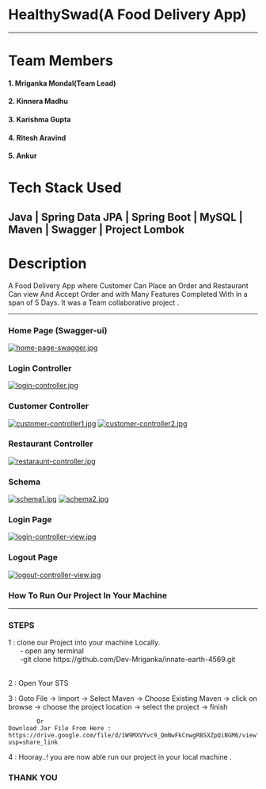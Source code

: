 
# HealthySwad(A Food Delivery App)
 
---

# Team Members

<h4>1. Mriganka Mondal(Team Lead)</h4>

<h4>2. Kinnera Madhu</h4>

<h4>3. Karishma Gupta</h4>

<h4>4. Ritesh Aravind</h4>

<h4>5. Ankur</h4>

# Tech Stack Used

<h2>Java | Spring Data JPA | Spring Boot | MySQL | Maven | Swagger | Project Lombok </h2>

# Description

A Food Delivery App where Customer Can Place an Order and Restaurant Can view And Accept Order and with Many Features Completed With in a span of 5 Days. It was a Team collaborative project .

---

### Home Page (Swagger-ui)
[![home-page-swagger.jpg](https://i.postimg.cc/1Rr3r6Z2/home-page-swagger.jpg)](https://postimg.cc/Cdd0FR5s)

### Login Controller
[![login-controller.jpg](https://i.postimg.cc/Lsy8MFxS/login-controller.jpg)](https://postimg.cc/VSC8jpyZ)


### Customer Controller
[![customer-controller1.jpg](https://i.postimg.cc/C537KtLr/customer-controller1.jpg)](https://postimg.cc/N2xmJdXR)
[![customer-controller2.jpg](https://i.postimg.cc/0yf4tkN8/customer-controller2.jpg)](https://postimg.cc/PCCKJkZc)


### Restaurant Controller
[![restaraunt-controller.jpg](https://i.postimg.cc/hvWMD6Gy/restaraunt-controller.jpg)](https://postimg.cc/r0j5ghxx)


### Schema 
[![schema1.jpg](https://i.postimg.cc/mr1QPjJ0/schema1.jpg)](https://postimg.cc/kV9VZQnc)
[![schema2.jpg](https://i.postimg.cc/T3MG83Gg/schema2.jpg)](https://postimg.cc/4m5jVZYx)


### Login Page
[![login-controller-view.jpg](https://i.postimg.cc/Hsj187WQ/login-controller-view.jpg)](https://postimg.cc/8j80qc65)

### Logout Page
[![logout-controller-view.jpg](https://i.postimg.cc/vmmGhSbN/logout-controller-view.jpg)](https://postimg.cc/87q8P4FR)


### How To Run Our Project In Your Machine

---
<h3> STEPS</h3>
1 : clone our Project into your machine Locally.<br>
   &nbsp; &nbsp; &nbsp; - open any terminal <br>
    &nbsp; &nbsp; &nbsp; -git clone https://github.com/Dev-Mriganka/innate-earth-4569.git <br>
    <br>

2 : Open Your STS

3 : Goto File -> Import -> Select Maven -> Choose Existing Maven -> click on browse -> choose the project location 
            -> select the project -> finish 
            
            Or 
    Download Jar File From Here : https://drive.google.com/file/d/1W9MXVYvc9_QmNwFkCnwgRBSXZpQiBGM6/view?usp=share_link
            
4 : Hooray..! you are now able run our project in your local machine .


### THANK YOU



